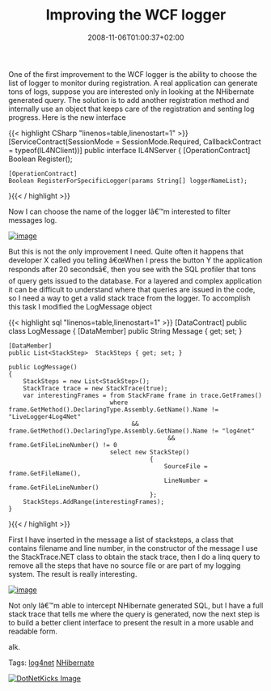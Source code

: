 ﻿---
title: "Improving the WCF logger"
description: ""
date: 2008-11-06T01:00:37+02:00
draft: false
tags: [NET framework,Nhibernate]
categories: [NET framework,Nhibernate]
---
One of the first improvement to the WCF logger is the ability to choose the list of logger to monitor during registration. A real application can generate tons of logs, suppose you are interested only in looking at the NHibernate generated query. The solution is to add another registration method and internally use an object that keeps care of the registration and senting log progress. Here is the new interface

{{< highlight CSharp "linenos=table,linenostart=1" >}}
[ServiceContract(SessionMode = SessionMode.Required, CallbackContract = typeof(IL4NClient))]
public interface IL4NServer
{
    [OperationContract]
    Boolean Register();

    [OperationContract]
    Boolean RegisterForSpecificLogger(params String[] loggerNameList);
}{{< / highlight >}}

<!-- Code inserted with Steve Dunn's Windows Live Writer Code Formatter Plugin.  http://dunnhq.com -->

Now I can choose the name of the logger Iâ€™m interested to filter messages log.

[![image](http://www.codewrecks.com/blog/wp-content/uploads/2008/11/image-thumb2.png "image")](http://www.codewrecks.com/blog/wp-content/uploads/2008/11/image2.png)

But this is not the only improvement I need. Quite often it happens that developer X called you telling â€œWhen I press the button Y the application responds after 20 secondsâ€, then you see with the SQL profiler that tons of query gets issued to the database. For a layered and complex application it can be difficult to understand where that queries are issued in the code, so I need a way to get a valid stack trace from the logger. To accomplish this task I modified the LogMessage object

{{< highlight sql "linenos=table,linenostart=1" >}}
[DataContract]
public class LogMessage
{
    [DataMember]
    public String Message { get; set; }

    [DataMember]
    public List<StackStep>  StackSteps { get; set; }

    public LogMessage()
    {
        StackSteps = new List<StackStep>();
        StackTrace trace = new StackTrace(true);
        var interestingFrames = from StackFrame frame in trace.GetFrames()
                                where frame.GetMethod().DeclaringType.Assembly.GetName().Name != "LiveLogger4Log4Net"
                                      && frame.GetMethod().DeclaringType.Assembly.GetName().Name != "log4net"
                                                && frame.GetFileLineNumber() != 0
                                select new StackStep()
                                           {
                                               SourceFile = frame.GetFileName(),
                                               LineNumber = frame.GetFileLineNumber()
                                           };
        StackSteps.AddRange(interestingFrames);
    }
}{{< / highlight >}}

<!-- Code inserted with Steve Dunn's Windows Live Writer Code Formatter Plugin.  http://dunnhq.com -->

First I have inserted in the message a list of stacksteps, a class that contains filename and line number, in the constructor of the message I use the StackTrace.NET class to obtain the stack trace, then I do a linq query to remove all the steps that have no source file or are part of my logging system. The result is really interesting.

[![image](http://www.codewrecks.com/blog/wp-content/uploads/2008/11/image-thumb3.png "image")](http://www.codewrecks.com/blog/wp-content/uploads/2008/11/image3.png)

Not only Iâ€™m able to intercept NHibernate generated SQL, but I have a full stack trace that tells me where the query is generated, now the next step is to build a better client interface to present the result in a more usable and readable form.

alk.

Tags: [log4net](http://technorati.com/tag/log4net) [NHibernate](http://technorati.com/tag/NHibernate)

<script type="text/javascript">var dzone_url = 'http://www.codewrecks.com/blog/index.php/2008/11/06/improving-the-wcf-logger/';</script><script type="text/javascript">var dzone_title = 'Improving the WCF logger';</script><script type="text/javascript">var dzone_blurb = 'Improving the WCF logger';</script><script type="text/javascript">var dzone_style = '2';</script><script language="javascript" src="http://widgets.dzone.com/widgets/zoneit.js"></script> 

[![DotNetKicks Image](http://www.dotnetkicks.com/Services/Images/KickItImageGenerator.ashx?url=http://www.codewrecks.com/blog/index.php/2008/11/06/improving-the-wcf-logger/&amp;bgcolor=0080C0&amp;fgcolor=FFFFFF&amp;border=000000&amp;cbgcolor=D4E1ED&amp;cfgcolor=000000)](http://www.dotnetkicks.com/kick/?url=http://www.codewrecks.com/blog/index.php/2008/11/06/improving-the-wcf-logger/)
